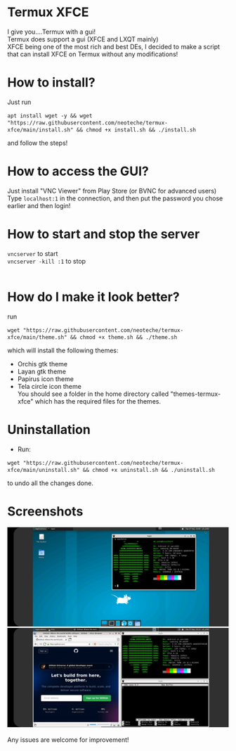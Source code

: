 # Termux XFCE <br>
I give you....Termux with a gui! <br>
Termux does support a gui (XFCE and LXQT mainly) <br>
XFCE being one of the most rich and best DEs, I decided to make a script that can install XFCE on Termux without any modifications! <br>
# How to install? <br>
Just run 
```
apt install wget -y && wget "https://raw.githubusercontent.com/neoteche/termux-xfce/main/install.sh" && chmod +x install.sh && ./install.sh
``` 
and follow the steps! <br>
# How to access the GUI? <br>
Just install "VNC Viewer" from Play Store (or BVNC for advanced users) <br>
Type `localhost:1` in the connection, and then put the password you chose earlier and then login!
# How to start and stop the server <br>
`vncserver` to start <br>
`vncserver -kill :1` to stop <br><br>
# How do I make it look better?
run 
```
wget "https://raw.githubusercontent.com/neoteche/termux-xfce/main/theme.sh" && chmod +x theme.sh && ./theme.sh
```
which will install the following themes: <br>
- Orchis gtk theme
- Layan gtk theme
- Papirus icon theme
- Tela circle icon theme <br>
You should see a folder in the home directory called "themes-termux-xfce" which has the required files for the themes.
# Uninstallation
- Run: 
```
wget "https://raw.githubusercontent.com/neoteche/termux-xfce/main/uninstall.sh" && chmod +x uninstall.sh && ./uninstall.sh
```
to undo all the changes done.
# Screenshots
<img src="pic1.jpg"> <br>
<img src="pic2.jpg">
<br>
<br>
Any issues are welcome for improvement!
